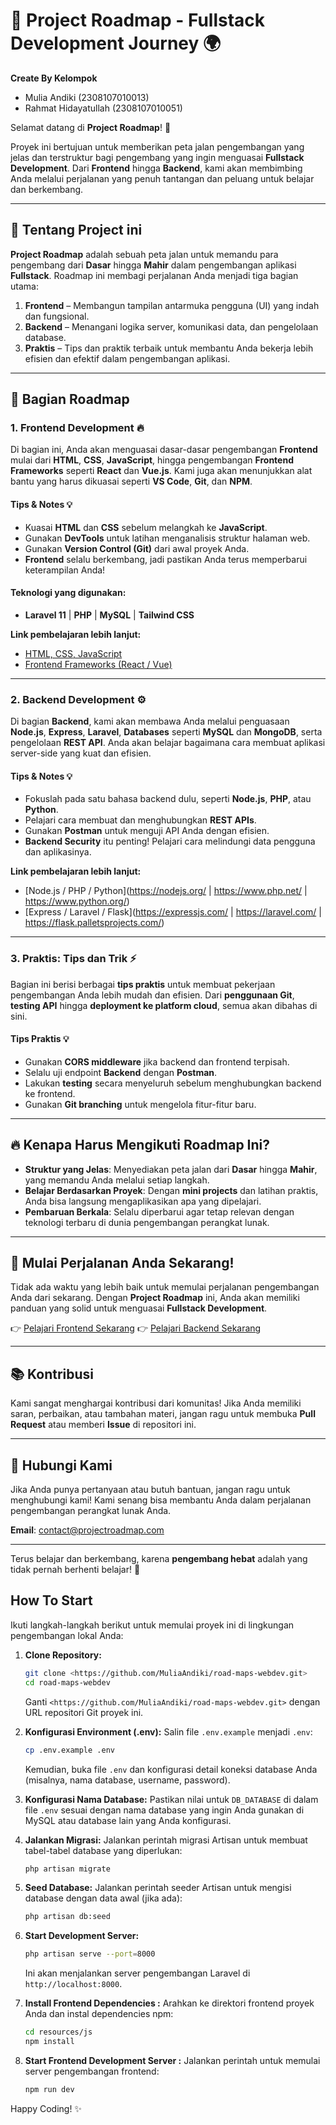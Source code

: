 # 🚀 **Project Roadmap - Fullstack Development Journey** 🌍

**Create By Kelompok**

-   Mulia Andiki (2308107010013)
-   Rahmat Hidayatullah (2308107010051)

Selamat datang di **Project Roadmap**! 🌟

Proyek ini bertujuan untuk memberikan peta jalan pengembangan yang jelas dan terstruktur bagi pengembang yang ingin menguasai **Fullstack Development**. Dari **Frontend** hingga **Backend**, kami akan membimbing Anda melalui perjalanan yang penuh tantangan dan peluang untuk belajar dan berkembang.

---

## 📖 **Tentang Project ini**

**Project Roadmap** adalah sebuah peta jalan untuk memandu para pengembang dari **Dasar** hingga **Mahir** dalam pengembangan aplikasi **Fullstack**. Roadmap ini membagi perjalanan Anda menjadi tiga bagian utama:

1. **Frontend** – Membangun tampilan antarmuka pengguna (UI) yang indah dan fungsional.
2. **Backend** – Menangani logika server, komunikasi data, dan pengelolaan database.
3. **Praktis** – Tips dan praktik terbaik untuk membantu Anda bekerja lebih efisien dan efektif dalam pengembangan aplikasi.

---

## 🚧 **Bagian Roadmap**

### 1. **Frontend Development** 🔥

Di bagian ini, Anda akan menguasai dasar-dasar pengembangan **Frontend** mulai dari **HTML**, **CSS**, **JavaScript**, hingga pengembangan **Frontend Frameworks** seperti **React** dan **Vue.js**. Kami juga akan menunjukkan alat bantu yang harus dikuasai seperti **VS Code**, **Git**, dan **NPM**.

#### **Tips & Notes** 💡

-   Kuasai **HTML** dan **CSS** sebelum melangkah ke **JavaScript**.
-   Gunakan **DevTools** untuk latihan menganalisis struktur halaman web.
-   Gunakan **Version Control (Git)** dari awal proyek Anda.
-   **Frontend** selalu berkembang, jadi pastikan Anda terus memperbarui keterampilan Anda!

#### **Teknologi yang digunakan**:

-   **Laravel 11** | **PHP** | **MySQL** | **Tailwind CSS**

**Link pembelajaran lebih lanjut:**

-   [HTML, CSS, JavaScript](https://www.freecodecamp.org/learn)
-   [Frontend Frameworks (React / Vue)](https://react.dev/learn)

---

### 2. **Backend Development** ⚙️

Di bagian **Backend**, kami akan membawa Anda melalui penguasaan **Node.js**, **Express**, **Laravel**, **Databases** seperti **MySQL** dan **MongoDB**, serta pengelolaan **REST API**. Anda akan belajar bagaimana cara membuat aplikasi server-side yang kuat dan efisien.

#### **Tips & Notes** 💡

-   Fokuslah pada satu bahasa backend dulu, seperti **Node.js**, **PHP**, atau **Python**.
-   Pelajari cara membuat dan menghubungkan **REST APIs**.
-   Gunakan **Postman** untuk menguji API Anda dengan efisien.
-   **Backend Security** itu penting! Pelajari cara melindungi data pengguna dan aplikasinya.

**Link pembelajaran lebih lanjut:**

-   [Node.js / PHP / Python](https://nodejs.org/ | https://www.php.net/ | https://www.python.org/)
-   [Express / Laravel / Flask](https://expressjs.com/ | https://laravel.com/ | https://flask.palletsprojects.com/)

---

### 3. **Praktis: Tips dan Trik** ⚡️

Bagian ini berisi berbagai **tips praktis** untuk membuat pekerjaan pengembangan Anda lebih mudah dan efisien. Dari **penggunaan Git**, **testing API** hingga **deployment ke platform cloud**, semua akan dibahas di sini.

#### **Tips Praktis** 💡

-   Gunakan **CORS middleware** jika backend dan frontend terpisah.
-   Selalu uji endpoint **Backend** dengan **Postman**.
-   Lakukan **testing** secara menyeluruh sebelum menghubungkan backend ke frontend.
-   Gunakan **Git branching** untuk mengelola fitur-fitur baru.

---

## 🔥 **Kenapa Harus Mengikuti Roadmap Ini?**

-   **Struktur yang Jelas**: Menyediakan peta jalan dari **Dasar** hingga **Mahir**, yang memandu Anda melalui setiap langkah.
-   **Belajar Berdasarkan Proyek**: Dengan **mini projects** dan latihan praktis, Anda bisa langsung mengaplikasikan apa yang dipelajari.
-   **Pembaruan Berkala**: Selalu diperbarui agar tetap relevan dengan teknologi terbaru di dunia pengembangan perangkat lunak.

---

## 🚀 **Mulai Perjalanan Anda Sekarang!**

Tidak ada waktu yang lebih baik untuk memulai perjalanan pengembangan Anda dari sekarang. Dengan **Project Roadmap** ini, Anda akan memiliki panduan yang solid untuk menguasai **Fullstack Development**.

👉 [Pelajari Frontend Sekarang](https://www.freecodecamp.org/learn)
👉 [Pelajari Backend Sekarang](https://www.freecodecamp.org/learn/back-end/)

---

## 📚 **Kontribusi**

Kami sangat menghargai kontribusi dari komunitas! Jika Anda memiliki saran, perbaikan, atau tambahan materi, jangan ragu untuk membuka **Pull Request** atau memberi **Issue** di repositori ini.

---

## 📱 **Hubungi Kami**

Jika Anda punya pertanyaan atau butuh bantuan, jangan ragu untuk menghubungi kami! Kami senang bisa membantu Anda dalam perjalanan pengembangan perangkat lunak Anda.

**Email**: contact@projectroadmap.com

---

Terus belajar dan berkembang, karena **pengembang hebat** adalah yang tidak pernah berhenti belajar! 🚀

## **How To Start**

Ikuti langkah-langkah berikut untuk memulai proyek ini di lingkungan pengembangan lokal Anda:

1.  **Clone Repository:**

    ```bash
    git clone <https://github.com/MuliaAndiki/road-maps-webdev.git>
    cd road-maps-webdev
    ```

    Ganti `<https://github.com/MuliaAndiki/road-maps-webdev.git>` dengan URL repositori Git proyek ini.

2.  **Konfigurasi Environment (.env):**
    Salin file `.env.example` menjadi `.env`:

    ```bash
    cp .env.example .env
    ```

    Kemudian, buka file `.env` dan konfigurasi detail koneksi database Anda (misalnya, nama database, username, password).

3.  **Konfigurasi Nama Database:**
    Pastikan nilai untuk `DB_DATABASE` di dalam file `.env` sesuai dengan nama database yang ingin Anda gunakan di MySQL atau database lain yang Anda konfigurasi.

4.  **Jalankan Migrasi:**
    Jalankan perintah migrasi Artisan untuk membuat tabel-tabel database yang diperlukan:

    ```bash
    php artisan migrate
    ```

5.  **Seed Database:**
    Jalankan perintah seeder Artisan untuk mengisi database dengan data awal (jika ada):

    ```bash
    php artisan db:seed
    ```

6.  **Start Development Server:**

    ```bash
    php artisan serve --port=8000
    ```

    Ini akan menjalankan server pengembangan Laravel di `http://localhost:8000`.

7.  **Install Frontend Dependencies :**
    Arahkan ke direktori frontend proyek Anda dan instal dependencies npm:

    ```bash
    cd resources/js
    npm install
    ```

8.  **Start Frontend Development Server :**
    Jalankan perintah untuk memulai server pengembangan frontend:
    ```bash
    npm run dev
    ```

Happy Coding! ✨
